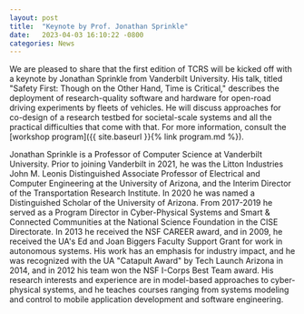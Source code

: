 ```yaml
---
layout: post
title:  "Keynote by Prof. Jonathan Sprinkle"
date:   2023-04-03 16:10:22 -0800
categories: News
---
```

We are pleased to share that the first edition of TCRS will be kicked off with a keynote by Jonathan Sprinkle from Vanderbilt University. His talk, titled "Safety First: Though on the Other Hand, Time is Critical," describes the deployment of research-quality software and hardware for open-road driving experiments by fleets of vehicles. He will discuss approaches for co-design of a research testbed for societal-scale systems and all the practical difficulties that come with that. For more information, consult the [workshop program]({{ site.baseurl }}{% link program.md %}).


Jonathan Sprinkle is a Professor of Computer Science at Vanderbilt University. Prior to joining Vanderbilt in 2021, he was the Litton Industries John M. Leonis Distinguished Associate Professor of Electrical and Computer Engineering at the University of Arizona, and the Interim Director of the Transportation Research Institute. In 2020 he was named a Distinguished Scholar of the University of Arizona. From 2017-2019 he served as a Program Director in Cyber-Physical Systems and Smart & Connected Communities at the National Science Foundation in the CISE Directorate. In 2013 he received the NSF CAREER award, and in 2009, he received the UA's Ed and Joan Biggers Faculty Support Grant for work in autonomous systems. His work has an emphasis for industry impact, and he was recognized with the UA "Catapult Award" by Tech Launch Arizona in 2014, and in 2012 his team won the NSF I-Corps Best Team award. His research interests and experience are in model-based approaches to cyber-physical systems, and he teaches courses ranging from systems modeling and control to mobile application development and software engineering.
